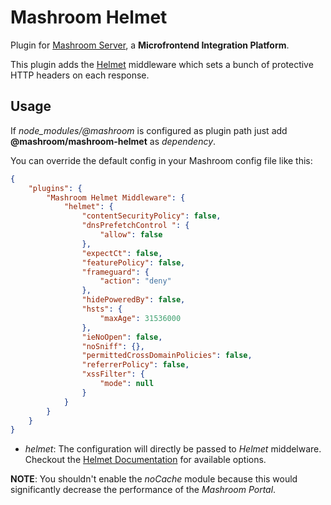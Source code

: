 
# Mashroom Helmet

Plugin for [Mashroom Server](https://www.mashroom-server.com), a **Microfrontend Integration Platform**.

This plugin adds the [Helmet](https://helmetjs.github.io/) middleware which sets a bunch of protective HTTP headers on each response.

## Usage

If *node_modules/@mashroom* is configured as plugin path just add **@mashroom/mashroom-helmet** as *dependency*.

You can override the default config in your Mashroom config file like this:

```json
{
    "plugins": {
        "Mashroom Helmet Middleware": {
            "helmet": {
                "contentSecurityPolicy": false,
                "dnsPrefetchControl ": {
                    "allow": false
                },
                "expectCt": false,
                "featurePolicy": false,
                "frameguard": {
                    "action": "deny"
                },
                "hidePoweredBy": false,
                "hsts": {
                    "maxAge": 31536000
                },
                "ieNoOpen": false,
                "noSniff": {},
                "permittedCrossDomainPolicies": false,
                "referrerPolicy": false,
                "xssFilter": {
                    "mode": null
                }
            }
        }
    }
}
```

* _helmet_: The configuration will directly be passed to _Helmet_ middelware. Checkout the [Helmet Documentation](https://helmetjs.github.io/docs/)
for available options.

**NOTE**: You shouldn't enable the _noCache_ module because this would significantly decrease the performance of the _Mashroom Portal_.
